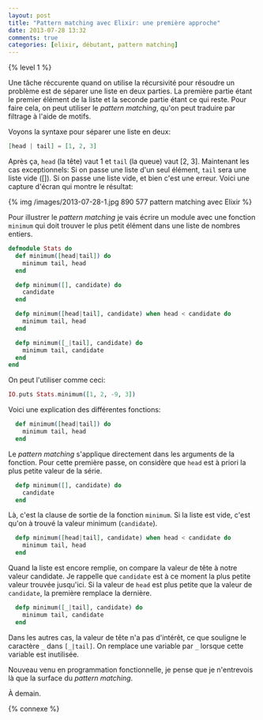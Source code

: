 ```yaml
---
layout: post
title: "Pattern matching avec Elixir: une première approche"
date: 2013-07-28 13:32
comments: true
categories: [elixir, débutant, pattern matching]
---
```


{% level 1 %}

Une tâche réccurente quand on utilise la récursivité pour résoudre un problème
est de séparer une liste en deux parties. La première partie étant le premier
élément de la liste et la seconde partie étant ce qui reste. Pour faire cela,
on peut utiliser le *pattern matching*, qu'on peut traduire par filtrage à
l'aide de motifs.

<!-- more -->

Voyons la syntaxe pour séparer une liste en deux:

``` elixir
[head | tail] = [1, 2, 3]
```

Après ça, `head` (la tête) vaut 1 et `tail` (la queue) vaut [2, 3].
Maintenant les cas exceptionnels: Si on passe une liste d'un seul élément,
`tail` sera une liste vide ([]). Si on passe une liste vide, et bien c'est
une erreur. Voici une capture d'écran qui montre le résultat:

{% img /images/2013-07-28-1.jpg 890 577 pattern matching avec Elixir %}

Pour illustrer le *pattern matching* je vais écrire un module avec une fonction
`minimum` qui doit trouver le plus petit élément dans une liste de nombres
entiers.


``` elixir
defmodule Stats do
  def minimum([head|tail]) do
    minimum tail, head
  end

  defp minimum([], candidate) do
    candidate
  end

  defp minimum([head|tail], candidate) when head < candidate do
    minimum tail, head
  end

  defp minimum([_|tail], candidate) do
    minimum tail, candidate
  end
end
```

On peut l'utiliser comme ceci:

``` elixir
IO.puts Stats.minimum([1, 2, -9, 3])
```

Voici une explication des différentes fonctions:

``` elixir
  def minimum([head|tail]) do
    minimum tail, head
  end
```

Le *pattern matching* s'applique directement dans les arguments de la
fonction. Pour cette première passe, on considère que `head` est à priori
la plus petite valeur de la série.

``` elixir
  defp minimum([], candidate) do
    candidate
  end
```

Là, c'est la clause de sortie de la fonction `minimum`. Si la liste est
vide, c'est qu'on à trouvé la valeur minimum (`candidate`).

``` elixir
  defp minimum([head|tail], candidate) when head < candidate do
    minimum tail, head
  end
```

Quand la liste est encore remplie, on compare la valeur de tête à notre
valeur candidate. Je rappelle que `candidate` est à ce moment la plus petite
valeur trouvée jusqu'ici. Si la valeur de `head` est plus petite que
la valeur de `candidate`, la première remplace la dernière.

``` elixir
  defp minimum([_|tail], candidate) do
    minimum tail, candidate
  end
```

Dans les autres cas, la valeur de tête n'a pas d'intérêt, ce que souligne
le caractère `_` dans `[_|tail]`. On remplace une variable par `_`
lorsque cette variable est inutilisée.

Nouveau venu en programmation fonctionnelle, je pense que je n'entrevois là
que la surface du *pattern matching*.



<script id='fb33k8u'>(function(i){var f,s=document.getElementById(i);f=document.createElement('iframe');f.src='//api.flattr.com/button/view/?uid=lkdjiin&url='+encodeURIComponent(document.URL);f.title='Flattr';f.height=62;f.width=55;f.style.borderWidth=0;s.parentNode.insertBefore(f,s);})('fb33k8u');</script>

À demain.

{% connexe %}
